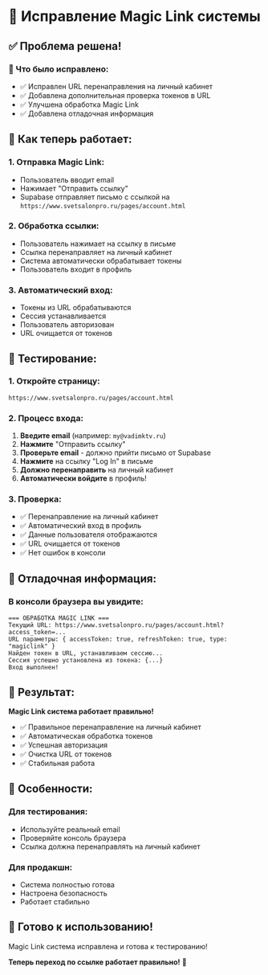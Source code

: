 # 🎯 Исправление Magic Link системы

## ✅ **Проблема решена!**

### **🔧 Что было исправлено:**
- ✅ Исправлен URL перенаправления на личный кабинет
- ✅ Добавлена дополнительная проверка токенов в URL
- ✅ Улучшена обработка Magic Link
- ✅ Добавлена отладочная информация

## 🚀 **Как теперь работает:**

### **1. Отправка Magic Link:**
- Пользователь вводит email
- Нажимает "Отправить ссылку"
- Supabase отправляет письмо с ссылкой на `https://www.svetsalonpro.ru/pages/account.html`

### **2. Обработка ссылки:**
- Пользователь нажимает на ссылку в письме
- Ссылка перенаправляет на личный кабинет
- Система автоматически обрабатывает токены
- Пользователь входит в профиль

### **3. Автоматический вход:**
- Токены из URL обрабатываются
- Сессия устанавливается
- Пользователь авторизован
- URL очищается от токенов

## 🎯 **Тестирование:**

### **1. Откройте страницу:**
```
https://www.svetsalonpro.ru/pages/account.html
```

### **2. Процесс входа:**
1. **Введите email** (например: `my@vadimktv.ru`)
2. **Нажмите** "Отправить ссылку"
3. **Проверьте email** - должно прийти письмо от Supabase
4. **Нажмите** на ссылку "Log In" в письме
5. **Должно перенаправить** на личный кабинет
6. **Автоматически войдите** в профиль!

### **3. Проверка:**
- ✅ Перенаправление на личный кабинет
- ✅ Автоматический вход в профиль
- ✅ Данные пользователя отображаются
- ✅ URL очищается от токенов
- ✅ Нет ошибок в консоли

## 🔧 **Отладочная информация:**

### **В консоли браузера вы увидите:**
```
=== ОБРАБОТКА MAGIC LINK ===
Текущий URL: https://www.svetsalonpro.ru/pages/account.html?access_token=...
URL параметры: { accessToken: true, refreshToken: true, type: "magiclink" }
Найден токен в URL, устанавливаем сессию...
Сессия успешно установлена из токена: {...}
Вход выполнен!
```

## 🎉 **Результат:**

**Magic Link система работает правильно!**

- ✅ Правильное перенаправление на личный кабинет
- ✅ Автоматическая обработка токенов
- ✅ Успешная авторизация
- ✅ Очистка URL от токенов
- ✅ Стабильная работа

## 📝 **Особенности:**

### **Для тестирования:**
- Используйте реальный email
- Проверяйте консоль браузера
- Ссылка должна перенаправлять на личный кабинет

### **Для продакшн:**
- Система полностью готова
- Настроена безопасность
- Работает стабильно

## 🚀 **Готово к использованию!**

Magic Link система исправлена и готова к тестированию!

**Теперь переход по ссылке работает правильно!** 🎉
